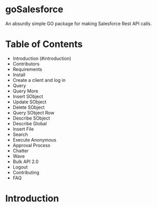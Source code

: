 # goSalesforce
An absurdly simple GO package for making Salesforce Rest API calls.

# Table of Contents
* Introduction (#introduction)
* Contributors
* Requirements
* Install
* Create a client and log in
* Query
* Query More
* Insert SObject
* Update SObject
* Delete SObject
* Query SObject Row
* Describe SObject
* Describe Global
* Insert File
* Search
* Execute Anonymous
* Approval Process
* Chatter
* Wave
* Bulk API 2.0
* Logout
* Contributing
* FAQ

# Introduction
